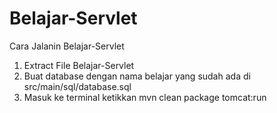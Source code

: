 # Belajar-Servlet

Cara Jalanin Belajar-Servlet

1. Extract File Belajar-Servlet
2. Buat database dengan nama belajar yang sudah ada di src/main/sql/database.sql
3. Masuk ke terminal ketikkan mvn clean package tomcat:run
